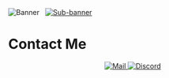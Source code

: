 <a>
    <img alt="Banner" src="https://github.com/hayfidev/hayfii/blob/main/banner.png">
</a>
&nbsp
<a href="https://dsc.gg/hayfi">
    <img alt="Sub-banner" src="https://github.com/hayfidev/hayfii/blob/main/subbanner.png">
</a>

# Contact Me
<p align="center">
    <a href="mailto:hayfilol@pissmail.com">
        <img alt="Mail" src="https://github.com/hayfidev/hayfii/blob/main/mail.png">
    </a>
    <a href="https://discord.com/users/800285222385614848">
        <img alt="Discord" src="https://github.com/hayfidev/hayfii/blob/main/discord.png">
    </a>
</p>
